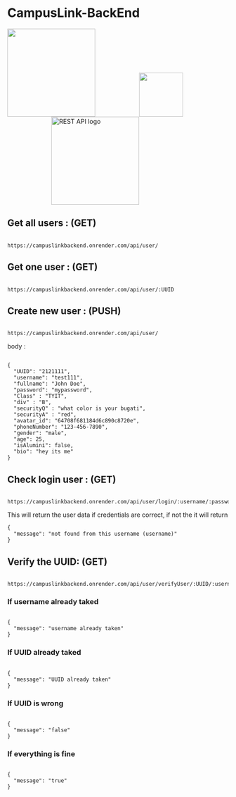 # CampusLink-BackEnd

<img src="https://th.bing.com/th/id/R.a717eafa290bf333c4dd1c86076c5b9e?rik=pXCeL7BeH7OpqA&riu=http%3a%2f%2fpluspng.com%2fimg-png%2fnodejs-logo-vector-png-node-js-logo-nodejs-javascript-source-code-960.png&ehk=NaiEBuqG0x3uVgAGlcLZYzHf4HXNJlhbuaDOEskHpP0%3d&risl=&pid=ImgRaw&r=0" height=200 style="margin-right: 100px;" /><img src="[https://th.bing.com/th/id/R.a717eafa290bf333c4dd1c86076c5b9e?rik=pXCeL7BeH7OpqA&riu=http%3a%2f%2fpluspng.com%2fimg-png%2fnodejs-logo-vector-png-node-js-logo-nodejs-javascript-source-code-960.png&ehk=NaiEBuqG0x3uVgAGlcLZYzHf4HXNJlhbuaDOEskHpP0%3d&risl=&pid=ImgRaw&r=0](https://th.bing.com/th/id/OIP.WuxgQQ2c7k2W90bwJkm7ZwHaGE?pid=ImgDet&rs=1)" width=100 style="margin-right: 100px;" /><img style="margin-left: 100px;" src="https://th.bing.com/th/id/R.f974df63ffb41fa18af01733177acfed?rik=9B4V0zj4DBnSLQ&riu=http%3a%2f%2fverleihsystem.com%2fwp-content%2fuploads%2f2015%2f06%2frest-api.png&ehk=nuYQMXUgTE29BCwzMyQNsTTEqVS2h%2fFGRlp9Fs0uugs%3d&risl=&pid=ImgRaw&r=0" alt="REST API logo" height=200 />

## Get all users : (GET)

```

https://campuslinkbackend.onrender.com/api/user/

```

## Get one user : (GET)

```

https://campuslinkbackend.onrender.com/api/user/:UUID

```

## Create new user : (PUSH)

```

https://campuslinkbackend.onrender.com/api/user/

```

body :

```

{
  "UUID": "2121111",
  "username": "test111",
  "fullname": "John Doe",
  "password": "mypassword",
  "Class" : "TYIT",
  "div" : "B",
  "securityQ" : "what color is your bugati",
  "securityA" : "red",
  "avatar_id": "64708f681184d6c890c8720e",
  "phoneNumber": "123-456-7890",
  "gender": "male",
  "age": 25,
  "isAlumini": false,
  "bio": "hey its me"
}

```

## Check login user : (GET)

```

https://campuslinkbackend.onrender.com/api/user/login/:username/:password

```

This will return the user data if credentials are correct, if not the it will return

```
{
  "message": "not found from this username (username)"
}
```

## Verify the UUID: (GET)

```

https://campuslinkbackend.onrender.com/api/user/verifyUser/:UUID/:username

```

### If username already taked
```

{
  "message": "username already taken"
}

```

### If UUID already taked
```

{
  "message": "UUID already taken"
}

```


### If UUID is wrong
```

{
  "message": "false"
}

```


### If everything is fine
```

{
  "message": "true"
}

```
